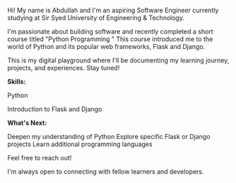 Hi! My name is Abdullah and I'm an aspiring Software Engineer currently studying at Sir Syed University of Engineering & Technology.

I'm passionate about building software and recently completed a short course titled "Python Programming " This course introduced me to the world of Python and its popular web frameworks, Flask and Django.

This is my digital playground where I'll be documenting my learning journey, projects, and experiences. Stay tuned!

**Skills:**

Python 

Introduction to Flask and Django

**What's Next:**

Deepen my understanding of Python
Explore specific Flask or Django projects
Learn additional programming languages

Feel free to reach out!

I'm always open to connecting with fellow learners and developers.
<!---
Abdullah4589/Abdullah4589 is a ✨ special ✨ repository because its `README.md` (this file) appears on your GitHub profile.
You can click the Preview link to take a look at your changes.
--->
